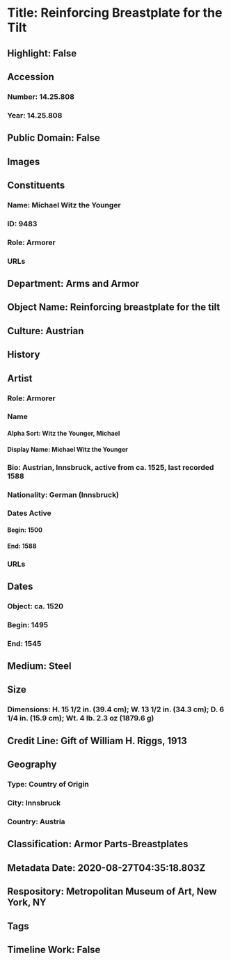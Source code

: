 # Title: Reinforcing Breastplate for the Tilt
## Highlight: False
## Accession
### Number: 14.25.808
### Year: 14.25.808
## Public Domain: False
## Images
## Constituents
### Name: Michael Witz the Younger
### ID: 9483
### Role: Armorer
### URLs
## Department: Arms and Armor
## Object Name: Reinforcing breastplate for the tilt
## Culture: Austrian
## History
## Artist
### Role: Armorer
### Name
#### Alpha Sort: Witz the Younger, Michael
#### Display Name: Michael Witz the Younger
### Bio: Austrian, Innsbruck, active from ca. 1525, last recorded 1588
### Nationality: German (Innsbruck)
### Dates Active
#### Begin: 1500
#### End: 1588
### URLs
## Dates
### Object: ca. 1520
### Begin: 1495
### End: 1545
## Medium: Steel
## Size
### Dimensions: H. 15 1/2 in. (39.4 cm); W. 13 1/2 in. (34.3 cm); D. 6 1/4 in. (15.9 cm); Wt. 4 lb. 2.3 oz (1879.6 g)
## Credit Line: Gift of William H. Riggs, 1913
## Geography
### Type: Country of Origin
### City: Innsbruck
### Country: Austria
## Classification: Armor Parts-Breastplates
## Metadata Date: 2020-08-27T04:35:18.803Z
## Respository: Metropolitan Museum of Art, New York, NY
## Tags
## Timeline Work: False
